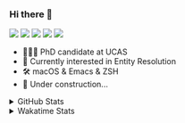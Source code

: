 ### Hi there 👋

[![](https://img.shields.io/badge/-Email-325180?logo=maildotru&logoColor=white&style=flat-square)](mailto:wang@tianshu.me)
[![](https://img.shields.io/badge/-GitHub-black?logo=GitHub&style=flat-square)](https://github.com/tshu-w)
[![](https://img.shields.io/badge/-Telegram-26a5e4?labelColor=fafafa&logo=telegram&style=flat-square)](https://t.me/tshu_w) 
[![](https://img.shields.io/badge/-Twitter-1da1f2?logo=Twitter&logoColor=white&style=flat-square)](https://twitter.com/tshu_w)
[![](https://komarev.com/ghpvc/?username=tshu-w&color=blueviolet&style=flat-square)]()



- 🧑🏻‍🎓 PhD candidate at UCAS
- 🔭 Currently interested in Entity Resolution
- 🛠 macOS & Emacs & ZSH
- 🚧 Under construction...

<details>

<summary>GitHub Stats</summary>

![Tianshu's GitHub stats](https://github-readme-stats.vercel.app/api?username=tshu-w&show_icons=true&theme=buefy&count_private=true)
  
</details>


<details>
  <summary>Wakatime Stats</summary>

  Currently, files accessed by tramp cannot be tracked by wakatime, see https://github.com/wakatime/wakatime-mode/issues/27
  <br>
  
<!--START_SECTION:waka-->
**I'm an Early 🐤** 

```text
🌞 Morning    67 commits     ██████░░░░░░░░░░░░░░░░░░░   24.19% 
🌆 Daytime    157 commits    ██████████████░░░░░░░░░░░   56.68% 
🌃 Evening    47 commits     ████░░░░░░░░░░░░░░░░░░░░░   16.97% 
🌙 Night      6 commits      ░░░░░░░░░░░░░░░░░░░░░░░░░   2.17%

```
📅 **I'm Most Productive on Monday** 

```text
Monday       53 commits     ████░░░░░░░░░░░░░░░░░░░░░   19.13% 
Tuesday      43 commits     ████░░░░░░░░░░░░░░░░░░░░░   15.52% 
Wednesday    19 commits     █░░░░░░░░░░░░░░░░░░░░░░░░   6.86% 
Thursday     17 commits     █░░░░░░░░░░░░░░░░░░░░░░░░   6.14% 
Friday       49 commits     ████░░░░░░░░░░░░░░░░░░░░░   17.69% 
Saturday     43 commits     ████░░░░░░░░░░░░░░░░░░░░░   15.52% 
Sunday       53 commits     ████░░░░░░░░░░░░░░░░░░░░░   19.13%

```


📊 **This Week I Spent My Time On** 

```text
💬 Programming Languages: 
sh                       32 hrs 50 mins      ██████████████████████░░░   90.38% 
Org                      2 hrs 26 mins       █░░░░░░░░░░░░░░░░░░░░░░░░   6.7% 
Emacs Lisp               1 hr 3 mins         ░░░░░░░░░░░░░░░░░░░░░░░░░   2.92%

🔥 Editors: 
Zsh                      32 hrs 50 mins      ██████████████████████░░░   90.38% 
Emacs                    3 hrs 29 mins       ██░░░░░░░░░░░░░░░░░░░░░░░   9.62%

🐱‍💻 Projects: 
multimodalER             15 hrs 41 mins      ██████████░░░░░░░░░░░░░░░   43.16% 
Terminal                 10 hrs 9 mins       ███████░░░░░░░░░░░░░░░░░░   27.95% 
deep-learning-project-tem5 hrs 43 mins       ████░░░░░░░░░░░░░░░░░░░░░   15.76% 
Unknown Project          2 hrs 26 mins       █░░░░░░░░░░░░░░░░░░░░░░░░   6.7% 
universal-blocker        1 hr 3 mins         ░░░░░░░░░░░░░░░░░░░░░░░░░   2.93%

💻 Operating System: 
Linux                    26 hrs 20 mins      ██████████████████░░░░░░░   72.49% 
Mac                      9 hrs 59 mins       ███████░░░░░░░░░░░░░░░░░░   27.51%

```

**I Mostly Code in Python** 

```text
Python                   7 repos             █████████░░░░░░░░░░░░░░░░   36.84% 
HTML                     2 repos             ██░░░░░░░░░░░░░░░░░░░░░░░   10.53% 
Emacs Lisp               2 repos             ██░░░░░░░░░░░░░░░░░░░░░░░   10.53% 
JavaScript               2 repos             ██░░░░░░░░░░░░░░░░░░░░░░░   10.53% 
TeX                      2 repos             ██░░░░░░░░░░░░░░░░░░░░░░░   10.53%

```



 Last Updated on 02/01/2022
<!--END_SECTION:waka-->
</details>
